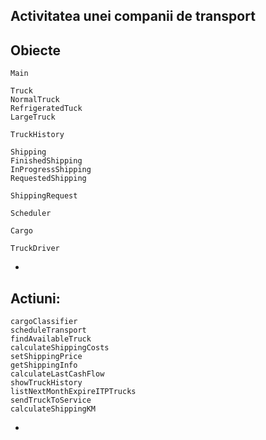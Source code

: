 Activitatea unei companii de transport
--
Obiecte
 -
    Main
 
    Truck
    NormalTruck
    RefrigeratedTuck
    LargeTruck
    
    TruckHistory
    
    Shipping
    FinishedShipping
    InProgressShipping
    RequestedShipping
    
    ShippingRequest
    
    Scheduler
    
    Cargo
    
    TruckDriver
    
 -

Actiuni:
 -
    cargoClassifier
    scheduleTransport
    findAvailableTruck
    calculateShippingCosts
    setShippingPrice
    getShippingInfo
    calculateLastCashFlow
    showTruckHistory
    listNextMonthExpireITPTrucks
    sendTruckToService
    calculateShippingKM
     
 -
